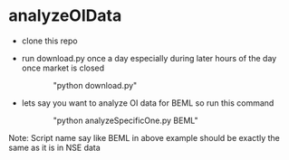 # analyzeOIData

- clone this repo

- run download.py once a day especially during later hours of the day once market is closed

                     "python download.py"
                     
- lets say you want to analyze OI data for BEML so run this command  

                     "python analyzeSpecificOne.py BEML" 


Note: Script name say like BEML in above example should be exactly the same as it is in NSE data
